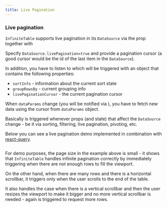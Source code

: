 ```yaml
---
title: Live Pagination
---
```


### Live pagination

`InfiniteTable` supports live pagination in its `DataSource` via the <PropLink name="livePagination" /> prop together with <PropLink name="livePaginationCursor" />

Specify `DataSource.livePagination=true` and provide a pagination cursor (a good cursor would be the id of the last item in the `DataSource`).

In addition, you have to listen to <PropLink name="onDataParamsChange" />  which will be triggered with an object that contains the following properties:

 - `sortInfo` - information about the current sort state
 - `groupRowsBy` - current grouping info
 - `livePaginationCursor` - the current pagination cursor

When `dataParams` change (you will be notified via <PropLink name="onDataParamsChange" />), you have to fetch new data using the cursor from `dataParams` object.

<Note>

Basically <PropLink name="onDataParamsChange" /> is triggered whenever props (and state) that affect the `DataSource` change - be it via sorting, filtering, live pagination, pivoting, etc.
</Note>

Below you can see a live pagination demo implemented in combination with [react-query](https://react-query.tanstack.com/).

<Sandpack title="Live pagination - with react-query" deps="react-query"> 

```ts file=live-pagination-example.page.tsx
```

</Sandpack>


<Note>

For demo purposes, the page size in the example above is small - it shows that `InfiniteTable` handles infinite pagination correctly by immediately triggering <PropLink name="onDataParamsChange" /> when there are not enough rows to fill the viewport.

On the other hand, when there are many rows and there is a horizontal scrollbar, it triggers <PropLink name="onDataParamsChange" /> only when the user scrolls to the end of the table.

It also handles the case when there is a vertical scrollbar and then the user resizes the viewport to make it bigger and no more vertical scrollbar is needed - again <PropLink name="onDataParamsChange" /> is triggered to request more rows.


</Note>